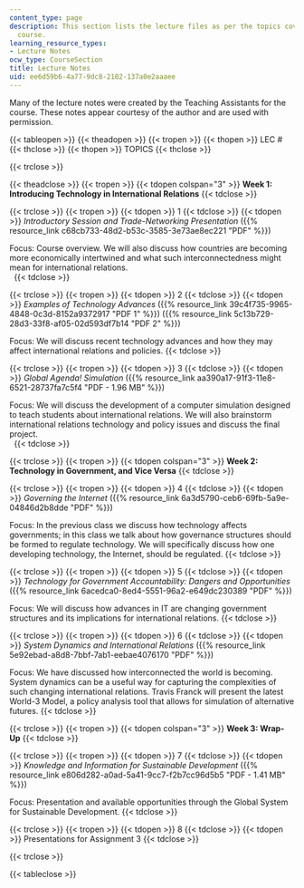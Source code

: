```yaml
---
content_type: page
description: This section lists the lecture files as per the topics covered in the
  course.
learning_resource_types:
- Lecture Notes
ocw_type: CourseSection
title: Lecture Notes
uid: ee6d59b6-4a77-9dc8-2102-137a0e2aaaee
---
```


Many of the lecture notes were created by the Teaching Assistants for the course. These notes appear courtesy of the author and are used with permission.

{{< tableopen >}}
{{< theadopen >}}
{{< tropen >}}
{{< thopen >}}
LEC #
{{< thclose >}}
{{< thopen >}}
TOPICS
{{< thclose >}}

{{< trclose >}}

{{< theadclose >}}
{{< tropen >}}
{{< tdopen colspan="3" >}}
**Week 1: Introducing Technology in International Relations**
{{< tdclose >}}

{{< trclose >}}
{{< tropen >}}
{{< tdopen >}}
1
{{< tdclose >}}
{{< tdopen >}}
_Introductory Session and Trade-Networking Presentation_ ({{% resource_link c68cb733-48d2-b53c-3585-3e73ae8ec221 "PDF" %}})  
  
Focus: Course overview. We will also discuss how countries are becoming more economically intertwined and what such interconnectedness might mean for international relations.  
 
{{< tdclose >}}

{{< trclose >}}
{{< tropen >}}
{{< tdopen >}}
2
{{< tdclose >}}
{{< tdopen >}}
_Examples of Technology Advances_ ({{% resource_link 39c4f735-9965-4848-0c3d-8152a9372917 "PDF 1" %}}) ({{% resource_link 5c13b729-28d3-33f8-af05-02d593df7b14 "PDF 2" %}})  
  
Focus: We will discuss recent technology advances and how they may affect international relations and policies.
{{< tdclose >}}

{{< trclose >}}
{{< tropen >}}
{{< tdopen >}}
3
{{< tdclose >}}
{{< tdopen >}}
_Global Agenda! Simulation_ ({{% resource_link aa390a17-91f3-11e8-6521-28737fa7c5f4 "PDF - 1.96 MB" %}})  
  
Focus: We will discuss the development of a computer simulation designed to teach students about international relations. We will also brainstorm international relations technology and policy issues and discuss the final project.  
 
{{< tdclose >}}

{{< trclose >}}
{{< tropen >}}
{{< tdopen colspan="3" >}}
**Week 2: Technology in Government, and Vice Versa**
{{< tdclose >}}

{{< trclose >}}
{{< tropen >}}
{{< tdopen >}}
4
{{< tdclose >}}
{{< tdopen >}}
_Governing the Internet_ ({{% resource_link 6a3d5790-ceb6-69fb-5a9e-04846d2b8dde "PDF" %}})  
  
Focus: In the previous class we discuss how technology affects governments; in this class we talk about how governance structures should be formed to regulate technology. We will specifically discuss how one developing technology, the Internet, should be regulated.
{{< tdclose >}}

{{< trclose >}}
{{< tropen >}}
{{< tdopen >}}
5
{{< tdclose >}}
{{< tdopen >}}
_Technology for Government Accountability: Dangers and Opportunities_ ({{% resource_link 6acedca0-8ed4-5551-96a2-e649dc230389 "PDF" %}})  
  
Focus: We will discuss how advances in IT are changing government structures and its implications for international relations.
{{< tdclose >}}

{{< trclose >}}
{{< tropen >}}
{{< tdopen >}}
6
{{< tdclose >}}
{{< tdopen >}}
_System Dynamics and International Relations_ ({{% resource_link 5e92ebad-a8d8-7bbf-7ab1-eebae4076170 "PDF" %}})  
  
Focus: We have discussed how interconnected the world is becoming. System dynamics can be a useful way for capturing the complexities of such changing international relations. Travis Franck will present the latest World-3 Model, a policy analysis tool that allows for simulation of alternative futures.
{{< tdclose >}}

{{< trclose >}}
{{< tropen >}}
{{< tdopen colspan="3" >}}
**Week 3: Wrap-Up**
{{< tdclose >}}

{{< trclose >}}
{{< tropen >}}
{{< tdopen >}}
7
{{< tdclose >}}
{{< tdopen >}}
_Knowledge and Information for Sustainable Development_ ({{% resource_link e806d282-a0ad-5a41-9cc7-f2b7cc96d5b5 "PDF - 1.41 MB" %}})  
  
Focus: Presentation and available opportunities through the Global System for Sustainable Development.
{{< tdclose >}}

{{< trclose >}}
{{< tropen >}}
{{< tdopen >}}
8
{{< tdclose >}}
{{< tdopen >}}
Presentations for Assignment 3
{{< tdclose >}}

{{< trclose >}}

{{< tableclose >}}